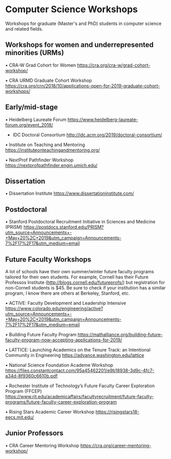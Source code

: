 # Computer Science Workshops
Workshops for graduate (Master's and PhD) students in computer science and related fields.


## Workshops for women and underrepresented minorities (URMs)

• CRA-W Grad Cohort for Women 
https://cra.org/cra-w/grad-cohort-workshop/

• CRA URMD Graduate Cohort Workshop
https://cra.org/crn/2018/10/applications-open-for-2019-graduate-cohort-workshops/


## Early/mid-stage

• Heidelberg Laureate Forum 
https://www.heidelberg-laureate-forum.org/event_2018/

* IDC Doctoral Consortium 
http://idc.acm.org/2019/doctoral-consortium/

• Institute on Teaching and Mentoring 
https://instituteonteachingandmentoring.org/

• NextProf Pathfinder Workshop
https://nextprofpathfinder.engin.umich.edu/


## Dissertation

• Dissertation Institute
https://www.dissertationinstitute.com/


## Postdoctoral

• Stanford Postdoctoral Recruitment Initiative in Sciences and Medicine (PRISM)
https://postdocs.stanford.edu/PRISM?utm_source=Announcements+-+May+20%2C+2019&utm_campaign=Announcements-7%2F17%2F17&utm_medium=email


## Future Faculty Workshops

A lot of schools have their own summer/winter future faculty programs tailored for their own students. For example, Cornell has their Future Professos Institute (http://blogs.cornell.edu/futureprofs/) but registration for non-Cornell students is $45. Be sure to check if your institution has a similar program, I know there are others at Berkeley, Stanford, etc.  

• ACTIVE: Faculty Development and Leadership Intensive
https://www.colorado.edu/engineering/active?utm_source=Announcements+-+May+20%2C+2019&utm_campaign=Announcements-7%2F17%2F17&utm_medium=email

• Building Future Faculty Program 
https://mathalliance.org/building-future-faculty-program-now-accepting-applications-for-2019/

• LATTICE: Launching Academics on the Tenure Track: an Intentional Community in Engineering
 https://advance.washington.edu/lattice
 
• National Science Foundation Academe Workshop
https://files.constantcontact.com/95a45462201/e9b18938-3d9c-4fc7-a34d-8f9360c6610b.pdf

• Rochester Institute of Technology’s Future Faculty Career Exploration Program (FFCEP)  https://www.rit.edu/academicaffairs/facultyrecruitment/future-faculty-programs/future-faculty-career-exploration-program

• Rising Stars Academic Career Workshop
https://risingstars18-eecs.mit.edu/


## Junior Professors

• CRA Career Mentoring Workshop
https://cra.org/career-mentoring-workshop/
